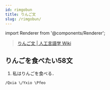 ```yaml
---
id: rimgobun
title: りんご文
slug: /rimgobun/
---
```


import Renderer from '@components/Renderer';

> [りんご文 \| 人工言語学 Wiki](https://conlinguistics.wikia.org/ja/wiki/%E3%82%8A%E3%82%93%E3%81%94%E6%96%87)

## りんごを食べたい58文

1. 私はりんごを食べる．

```
/Qxia \/Yxio \Pfeo
```

<Renderer text="/Qxia /Yxio Pfeo" />
